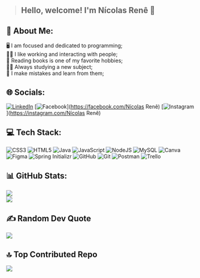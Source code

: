 >## **Hello, welcome! I'm Nícolas Renê** 👋

## 💫 About Me:
🖥️ I am focused and dedicated to programming;<br>🤝🏻 I like working and interacting with people;<br>📖 Reading books is one of my favorite hobbies;<br>💪🏻 Always studying a new subject;<br>🐛 I make mistakes and learn from them;<br>


## 🌐 Socials:
[![LinkedIn](https://img.shields.io/badge/LinkedIn-%230077B5.svg?logo=linkedin&logoColor=white)](https://www.linkedin.com/in/n%C3%ADcolas-ren%C3%AA-tonete-cioccio-8a7a1323b/) [![Facebook](https://img.shields.io/badge/Facebook-%231877F2.svg?logo=Facebook&logoColor=white)](https://facebook.com/Nícolas Renê) [![Instagram](https://img.shields.io/badge/Instagram-%23E4405F.svg?logo=Instagram&logoColor=white)](https://instagram.com/Nícolas Renê) 

## 💻 Tech Stack:
![CSS3](https://img.shields.io/badge/css3-%231572B6.svg?style=for-the-badge&logo=css3&logoColor=white) ![HTML5](https://img.shields.io/badge/html5-%23E34F26.svg?style=for-the-badge&logo=html5&logoColor=white) ![Java](https://img.shields.io/badge/java-%23ED8B00.svg?style=for-the-badge&logo=openjdk&logoColor=white) ![JavaScript](https://img.shields.io/badge/javascript-%23323330.svg?style=for-the-badge&logo=javascript&logoColor=%23F7DF1E) ![NodeJS](https://img.shields.io/badge/node.js-6DA55F?style=for-the-badge&logo=node.js&logoColor=white) ![MySQL](https://img.shields.io/badge/mysql-4479A1.svg?style=for-the-badge&logo=mysql&logoColor=white) ![Canva](https://img.shields.io/badge/Canva-%2300C4CC.svg?style=for-the-badge&logo=Canva&logoColor=white) ![Figma](https://img.shields.io/badge/figma-%23F24E1E.svg?style=for-the-badge&logo=figma&logoColor=white) ![Spring Initializr](https://img.shields.io/badge/spring_initializr-6DA55F?style=for-the-badge&logo=spring&logoColor=white) ![GitHub](https://img.shields.io/badge/github-%23121011.svg?style=for-the-badge&logo=github&logoColor=white) ![Git](https://img.shields.io/badge/git-%23F05033.svg?style=for-the-badge&logo=git&logoColor=white) ![Postman](https://img.shields.io/badge/Postman-FF6C37?style=for-the-badge&logo=postman&logoColor=white) ![Trello](https://img.shields.io/badge/Trello-%23026AA7.svg?style=for-the-badge&logo=Trello&logoColor=white) 
## 📊 GitHub Stats:
![](https://github-readme-stats.vercel.app/api?username=NicolasRene321&theme=highcontrast&hide_border=false&include_all_commits=false&count_private=false)<br/>
![](https://github-readme-streak-stats.herokuapp.com/?user=NicolasRene321&theme=highcontrast&hide_border=false)<br/>

## ✍️ Random Dev Quote
![](https://quotes-github-readme.vercel.app/api?type=horizontal&theme=radical)

## 🔝 Top Contributed Repo
![](https://github-contributor-stats.vercel.app/api?username=NicolasRene321&limit=5&theme=dark&combine_all_yearly_contributions=true)



